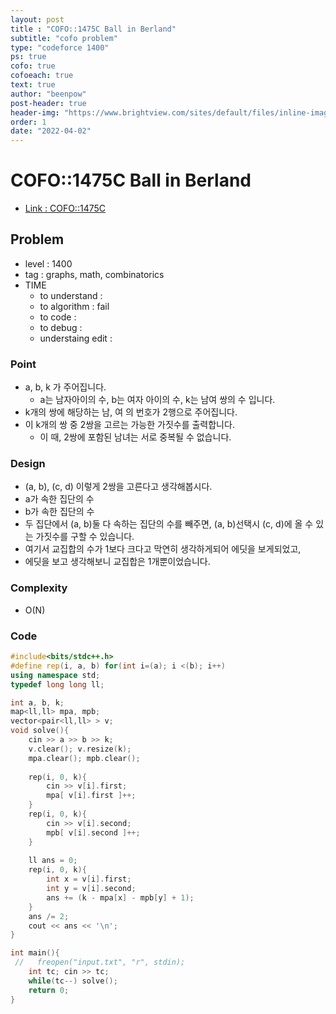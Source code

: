 ```yaml
---
layout: post
title : "COFO::1475C Ball in Berland" 
subtitle: "cofo problem"
type: "codeforce 1400"
ps: true
cofo: true
cofoeach: true
text: true
author: "beenpow"
post-header: true
header-img: "https://www.brightview.com/sites/default/files/inline-images/Tree%20Benefits%20-%2002.jpg"
order: 1
date: "2022-04-02"
---
```

# COFO::1475C Ball in Berland
- [Link : COFO::1475C](https://codeforces.com/problemset/problem/1475/C)


## Problem 

- level : 1400
- tag : graphs, math, combinatorics
- TIME
  - to understand    : 
  - to algorithm     : fail
  - to code          :
  - to debug         :
  - understaing edit : 

### Point
- a, b, k 가 주어집니다.
  - a는 남자아이의 수, b는 여자 아이의 수, k는 남여 쌍의 수 입니다.
- k개의 쌍에 해당하는 남, 여 의 번호가 2행으로 주어집니다.
- 이 k개의 쌍 중 2쌍을 고르는 가능한 가짓수를 출력합니다.
  - 이 때, 2쌍에 포함된 남녀는 서로 중복될 수 없습니다.

### Design
- (a, b), (c, d) 이렇게 2쌍을 고른다고 생각해봅시다.
- a가 속한 집단의 수
- b가 속한 집단의 수
- 두 집단에서 (a, b)둘 다 속하는 집단의 수를 빼주면, (a, b)선택시 (c, d)에 올 수 있는 가짓수를 구할 수 있습니다.
- 여기서 교집합의 수가 1보다 크다고 막연히 생각하게되어 에딧을 보게되었고,
- 에딧을 보고 생각해보니 교집합은 1개뿐이었습니다.

### Complexity
- O(N)

### Code

```cpp
#include<bits/stdc++.h>
#define rep(i, a, b) for(int i=(a); i <(b); i++)
using namespace std;
typedef long long ll;

int a, b, k;
map<ll,ll> mpa, mpb;
vector<pair<ll,ll> > v;
void solve(){
    cin >> a >> b >> k;
    v.clear(); v.resize(k);
    mpa.clear(); mpb.clear();
    
    rep(i, 0, k){
        cin >> v[i].first;
        mpa[ v[i].first ]++;
    }
    rep(i, 0, k){
        cin >> v[i].second;
        mpb[ v[i].second ]++;
    }
    
    ll ans = 0;
    rep(i, 0, k){
        int x = v[i].first;
        int y = v[i].second;
        ans += (k - mpa[x] - mpb[y] + 1);
    }
    ans /= 2;
    cout << ans << '\n';
}

int main(){
 //   freopen("input.txt", "r", stdin);
    int tc; cin >> tc;
    while(tc--) solve();
    return 0;
}

```
